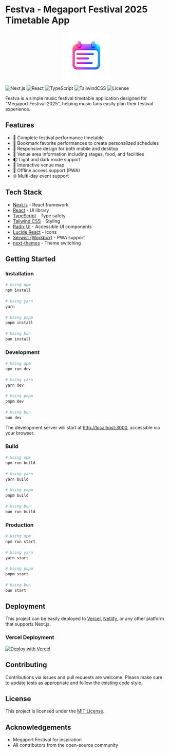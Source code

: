 # Festva - Megaport Festival 2025 Timetable App

<div align="center">
  <img src="/public/festival-logo.png" alt="Festva Logo" width="150" />
</div>

![Next.js](https://img.shields.io/badge/Next.js-15.1.0-black)
![React](https://img.shields.io/badge/React-19-blue)
![TypeScript](https://img.shields.io/badge/TypeScript-5-blue)
![TailwindCSS](https://img.shields.io/badge/TailwindCSS-3.4-blue)
![License](https://img.shields.io/badge/license-MIT-green)

Festva is a simple music festival timetable application designed for "Megaport Festival 2025", helping music fans easily plan their festival experience.

## Features

- 📆 Complete festival performance timetable
- 🌟 Bookmark favorite performances to create personalized schedules
- 📱 Responsive design for both mobile and desktop
- 🎪 Venue area information including stages, food, and facilities
- 🌓 Light and dark mode support
- 📍 Interactive venue map
- 🔄 Offline access support (PWA)
- 🌐 Multi-day event support

## Tech Stack

- [Next.js](https://nextjs.org/) - React framework
- [React](https://reactjs.org/) - UI library
- [TypeScript](https://www.typescriptlang.org/) - Type safety
- [Tailwind CSS](https://tailwindcss.com/) - Styling
- [Radix UI](https://www.radix-ui.com/) - Accessible UI components
- [Lucide React](https://lucide.dev/) - Icons
- [Serwist (Workbox)](https://serwist.vercel.app/) - PWA support
- [next-themes](https://github.com/pacocoursey/next-themes) - Theme switching

## Getting Started

### Installation

```bash
# Using npm
npm install

# Using yarn
yarn

# Using pnpm
pnpm install

# Using bun
bun install
```

### Development

```bash
# Using npm
npm run dev

# Using yarn
yarn dev

# Using pnpm
pnpm dev

# Using bun
bun dev
```

The development server will start at [http://localhost:3000](http://localhost:3000), accessible via your browser.

### Build

```bash
# Using npm
npm run build

# Using yarn
yarn build

# Using pnpm
pnpm build

# Using bun
bun run build
```

### Production

```bash
# Using npm
npm run start

# Using yarn
yarn start

# Using pnpm
pnpm start

# Using bun
bun start
```

## Deployment

This project can be easily deployed to [Vercel](https://vercel.com/), [Netlify](https://www.netlify.com/), or any other platform that supports Next.js.

### Vercel Deployment

[![Deploy with Vercel](https://vercel.com/button)](https://vercel.com/new/clone?repository-url=https%3A%2F%2Fgithub.com%2FYukaii%2Ffestva)

## Contributing

Contributions via issues and pull requests are welcome. Please make sure to update tests as appropriate and follow the existing code style.

## License

This project is licensed under the [MIT License](LICENSE).

## Acknowledgements

- Megaport Festival for inspiration
- All contributors from the open-source community